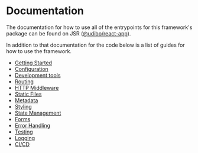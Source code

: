 # Documentation

The documentation for how to use all of the entrypoints for this framework's
package can be found on JSR
([@udibo/react-app](https://jsr.io/@udibo/react-app/doc)).

In addition to that documentation for the code below is a list of guides for how
to use the framework.

- [Getting Started](getting-started.md)
- [Configuration](configuration.md)
- [Development tools](development-tools.md)
- [Routing](routing.md)
- [HTTP Middleware](http-middleware.md)
- [Static Files](static-files.md)
- [Metadata](metadata.md)
- [Styling](styling.md)
- [State Management](state-management.md)
- [Forms](forms.md)
- [Error Handling](error-handling.md)
- [Testing](testing.md)
- [Logging](logging.md)
- [CI/CD](ci-cd.md)
